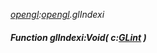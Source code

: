 _[opengl](../../modules/opengl/opengl-module.md):[opengl](../../modules/opengl/opengl-module.md).glIndexi_
##### Function glIndexi:Void( c:[GLint](../../modules/opengl/opengl-glint.md) )
